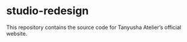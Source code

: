 # studio-redesign
This repository contains the source code for Tanyusha Atelier’s official website.

